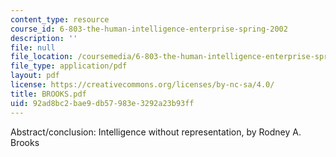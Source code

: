 ```yaml
---
content_type: resource
course_id: 6-803-the-human-intelligence-enterprise-spring-2002
description: ''
file: null
file_location: /coursemedia/6-803-the-human-intelligence-enterprise-spring-2002/92ad8bc2bae9db57983e3292a23b93ff_BROOKS.pdf
file_type: application/pdf
layout: pdf
license: https://creativecommons.org/licenses/by-nc-sa/4.0/
title: BROOKS.pdf
uid: 92ad8bc2-bae9-db57-983e-3292a23b93ff
---
```

Abstract/conclusion: Intelligence without representation, by Rodney A. Brooks